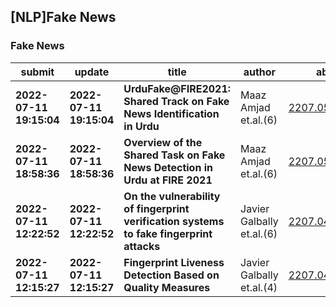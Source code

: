 ## [NLP]Fake News 

### Fake News

| submit | update | title | author | abs | PDF | code | cates | journal |
|---|---|---|---|---|---|---|---|---|
|**2022-07-11 19:15:04**|**2022-07-11 19:15:04**|**UrduFake@FIRE2021: Shared Track on Fake News Identification in Urdu**|Maaz Amjad et.al.(6)|[2207.05144v1](http://arxiv.org/abs/2207.05144v1)|[gotoRead](http://arxiv.org/pdf/2207.05144v1)|null|cs.CL|null|
|**2022-07-11 18:58:36**|**2022-07-11 18:58:36**|**Overview of the Shared Task on Fake News Detection in Urdu at FIRE 2021**|Maaz Amjad et.al.(6)|[2207.05133v1](http://arxiv.org/abs/2207.05133v1)|[gotoRead](http://arxiv.org/pdf/2207.05133v1)|null|cs.CL, cs.AI|null|
|**2022-07-11 12:22:52**|**2022-07-11 12:22:52**|**On the vulnerability of fingerprint verification systems to fake   fingerprint attacks**|Javier Galbally et.al.(6)|[2207.04813v1](http://arxiv.org/abs/2207.04813v1)|[gotoRead](http://arxiv.org/pdf/2207.04813v1)|null|cs.CV, cs.CR, eess.IV|null|
|**2022-07-11 12:15:27**|**2022-07-11 12:15:27**|**Fingerprint Liveness Detection Based on Quality Measures**|Javier Galbally et.al.(4)|[2207.04809v1](http://arxiv.org/abs/2207.04809v1)|[gotoRead](http://arxiv.org/pdf/2207.04809v1)|null|cs.CV, cs.CR, eess.IV|null|
